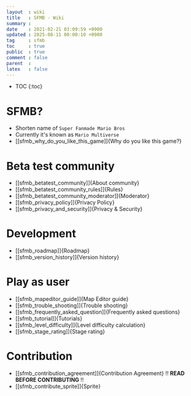 ```yaml
---
layout  : wiki
title   : SFMB - Wiki 
summary : 
date    : 2021-02-21 03:09:59 +0900
updated : 2025-08-11 00:00:10 +0900
tag     : sfmb 
toc     : true
public  : true
comment : false
parent  : 
latex   : false
---
```

* TOC
{:toc}

# SFMB?

* Shorten name of `Super Fanmade Mario Bros`
* Currently it's known as `Mario Multiverse`
* [[sfmb_why_do_you_like_this_game]]{Why do you like this game?}

# Beta test community

* [[sfmb_betatest_community]]{About community}
* [[sfmb_betatest_community_rules]]{Rules}
* [[sfmb_betatest_community_moderator]]{Moderator}
* [[sfmb_privacy_policy]]{Privacy Policy}
* [[sfmb_privacy_and_security]]{Privacy & Security}

# Development

* [[sfmb_roadmap]]{Roadmap}
* [[sfmb_version_history]]{Version history}

# Play as user

* [[sfmb_mapeditor_guide]]{Map Editor guide}
* [[sfmb_trouble_shooting]]{Trouble shooting}
* [[sfmb_frequently_asked_question]]{Frequently asked questions}
* [[sfmb_tutorial]]{Tutorials}
* [[sfmb_level_difficulty]]{Level difficulty calculation}
* [[sfmb_stage_rating]]{Stage rating}

# Contribution

* [[sfmb_contribution_agreement]]{Contribution Agreement} !! **READ BEFORE CONTRIBUTING** !!
* [[sfmb_contribute_sprite]]{Sprite}


